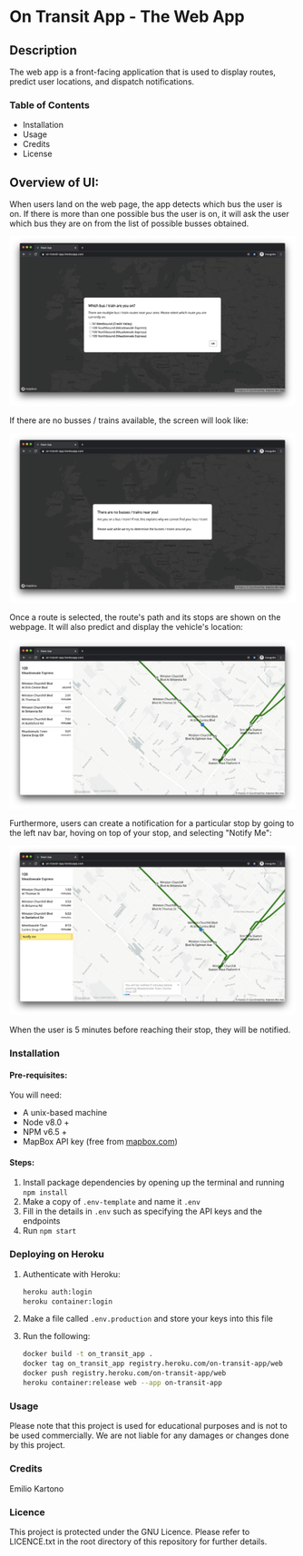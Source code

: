 # On Transit App - The Web App

## Description
The web app is a front-facing application that is used to display routes, predict user locations, and dispatch notifications.

### Table of Contents
- Installation
- Usage
- Credits
- License

## Overview of UI:
When users land on the web page, the app detects which bus the user is on. If there is more than one possible bus the user is on, it will ask the user which bus they are on from the list of possible busses obtained.

<div width="100%">
    <p align="center">
<img src="docs/route-picker.png"/>
    </p>
</div>

If there are no busses / trains available, the screen will look like:
<div width="100%">
    <p align="center">
<img src="docs/no-transit-nearby.png"/>
    </p>
</div>

Once a route is selected, the route's path and its stops are shown on the webpage. It will also predict and display the vehicle's location:
<div width="100%">
    <p align="center">
<img src="docs/main-screen.png"/>
    </p>
</div>

Furthermore, users can create a notification for a particular stop by going to the left nav bar, hoving on top of your stop, and selecting "Notify Me":
<div width="100%">
    <p align="center">
<img src="docs/set-notification.png"/>
    </p>
</div>

When the user is 5 minutes before reaching their stop, they will be notified.

### Installation

#### Pre-requisites:
You will need:
- A unix-based machine
- Node v8.0 +
- NPM v6.5 +
- MapBox API key (free from [mapbox.com](https://www.mapbox.com/))

#### Steps:
1. Install package dependencies by opening up the terminal and running ```npm install```
2. Make a copy of ```.env-template``` and name it ```.env```
3. Fill in the details in ```.env``` such as specifying the API keys and the endpoints
4. Run ```npm start```

### Deploying on Heroku
1. Authenticate with Heroku:
    ```bash
    heroku auth:login
    heroku container:login
    ```

2. Make a file called ```.env.production``` and store your keys into this file

3. Run the following:
    ```bash
    docker build -t on_transit_app .
    docker tag on_transit_app registry.heroku.com/on-transit-app/web
    docker push registry.heroku.com/on-transit-app/web
    heroku container:release web --app on-transit-app
    ```

### Usage
Please note that this project is used for educational purposes and is not to be used commercially. We are not liable for any damages or changes done by this project.
    
### Credits
Emilio Kartono

### Licence
This project is protected under the GNU Licence. Please refer to LICENCE.txt in the root directory of this repository for further details.